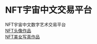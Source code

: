 # NFT宇宙中文交易平台
NFT宇宙中文数字艺术交易平台 <br>
<a href="https://gdqun.com/product-category/zeal/" target="_blank">NFT头像作品</a> <br>
<a href="https://gdqun.com/product-category/images/" target="_blank">NFT美女写真作品</a> <br>
